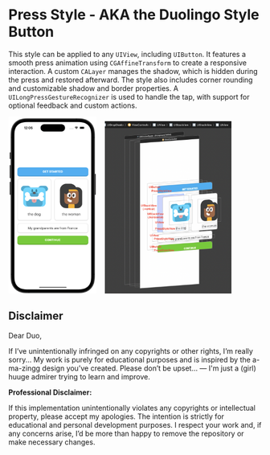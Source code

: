 # Press Style - AKA the Duolingo Style Button

This style can be applied to any `UIView`, including `UIButton`. It features a smooth press animation using `CGAffineTransform` to create a responsive interaction. A custom `CALayer` manages the shadow, which is hidden during the press and restored afterward. The style also includes corner rounding and customizable shadow and border properties. A `UILongPressGestureRecognizer` is used to handle the tap, with support for optional feedback and custom actions.

<p>
   <img src="Screenshots/homeScreen.png" width="35%"> &nbsp;&nbsp;
    <img src="Screenshots/viewHierarchy.png" width="50%"> 
</p>

## Disclaimer

Dear Duo,

If I’ve unintentionally infringed on any copyrights or other rights, I’m really sorry... My work is purely for educational purposes and is inspired by the a-ma-zingg design you’ve created. Please don’t be upset... — I'm just a (girl) huuge admirer trying to learn and improve. 


**Professional Disclaimer:**

If this implementation unintentionally violates any copyrights or intellectual property, please accept my apologies. The intention is strictly for educational and personal development purposes. I respect your work and, if any concerns arise, I’d be more than happy to remove the repository or make necessary changes.
